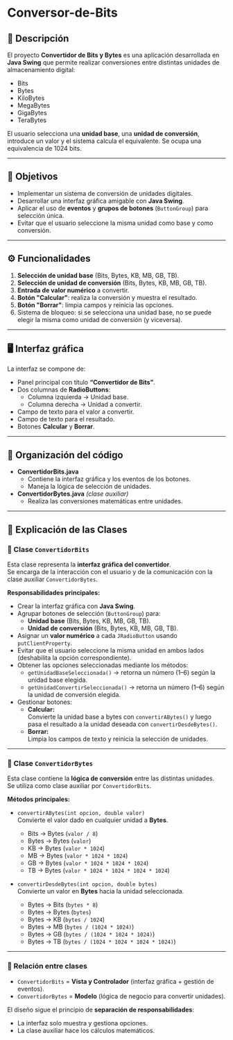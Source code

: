 # Conversor-de-Bits

## 📝 Descripción
El proyecto **Convertidor de Bits y Bytes** es una aplicación desarrollada en **Java Swing** que permite realizar conversiones entre distintas unidades de almacenamiento digital:  
- Bits  
- Bytes  
- KiloBytes  
- MegaBytes  
- GigaBytes  
- TeraBytes  

El usuario selecciona una **unidad base**, una **unidad de conversión**, introduce un valor y el sistema calcula el equivalente.
Se ocupa una equivalencia de 1024 bits.

---

## 🎯 Objetivos
- Implementar un sistema de conversión de unidades digitales.  
- Desarrollar una interfaz gráfica amigable con **Java Swing**.  
- Aplicar el uso de **eventos** y **grupos de botones** (`ButtonGroup`) para selección única.  
- Evitar que el usuario seleccione la misma unidad como base y como conversión.  

---

## ⚙️ Funcionalidades
1. **Selección de unidad base** (Bits, Bytes, KB, MB, GB, TB).  
2. **Selección de unidad de conversión** (Bits, Bytes, KB, MB, GB, TB).  
3. **Entrada de valor numérico** a convertir.  
4. **Botón "Calcular"**: realiza la conversión y muestra el resultado.  
5. **Botón "Borrar"**: limpia campos y reinicia las opciones.  
6. Sistema de bloqueo: si se selecciona una unidad base, no se puede elegir la misma como unidad de conversión (y viceversa).  

---

## 🖥️ Interfaz gráfica
La interfaz se compone de:  
- Panel principal con título **“Convertidor de Bits”**.  
- Dos columnas de **RadioButtons**:  
  - Columna izquierda → Unidad base.  
  - Columna derecha → Unidad a convertir.  
- Campo de texto para el valor a convertir.  
- Campo de texto para el resultado.  
- Botones **Calcular** y **Borrar**.  

---

## 📂 Organización del código
- **ConvertidorBits.java**  
  - Contiene la interfaz gráfica y los eventos de los botones.  
  - Maneja la lógica de selección de unidades.  
- **ConvertidorBytes.java** *(clase auxiliar)*  
  - Realiza las conversiones matemáticas entre unidades.  

---
 
## 📌 Explicación de las Clases

### 🔹 Clase `ConvertidorBits`
Esta clase representa la **interfaz gráfica del convertidor**.  
Se encarga de la interacción con el usuario y de la comunicación con la clase auxiliar `ConvertidorBytes`.  

**Responsabilidades principales:**
- Crear la interfaz gráfica con **Java Swing**.  
- Agrupar botones de selección (`ButtonGroup`) para:
  - **Unidad base** (Bits, Bytes, KB, MB, GB, TB).  
  - **Unidad de conversión** (Bits, Bytes, KB, MB, GB, TB).  
- Asignar un **valor numérico** a cada `JRadioButton` usando `putClientProperty`.  
- Evitar que el usuario seleccione la misma unidad en ambos lados (deshabilita la opción correspondiente).  
- Obtener las opciones seleccionadas mediante los métodos:  
  - `getUnidadBaseSeleccionada()` → retorna un número (1–6) según la unidad base elegida.  
  - `getUnidadConvertirSeleccionada()` → retorna un número (1–6) según la unidad de conversión elegida.  
- Gestionar botones:
  - **Calcular:**  
    Convierte la unidad base a bytes con `convertirABytes()` y luego pasa el resultado a la unidad deseada con `convertirDesdeBytes()`.  
  - **Borrar:**  
    Limpia los campos de texto y reinicia la selección de unidades.  

---

### 🔹 Clase `ConvertidorBytes`
Esta clase contiene la **lógica de conversión** entre las distintas unidades.  
Se utiliza como clase auxiliar por `ConvertidorBits`.  

**Métodos principales:**
- `convertirABytes(int opcion, double valor)`  
  Convierte el valor dado en cualquier unidad a **Bytes**.  
  - Bits → Bytes (`valor / 8`)  
  - Bytes → Bytes (`valor`)  
  - KB → Bytes (`valor * 1024`)  
  - MB → Bytes (`valor * 1024 * 1024`)  
  - GB → Bytes (`valor * 1024 * 1024 * 1024`)  
  - TB → Bytes (`valor * 1024 * 1024 * 1024 * 1024`)  

- `convertirDesdeBytes(int opcion, double bytes)`  
  Convierte un valor en **Bytes** hacia la unidad seleccionada.  
  - Bytes → Bits (`bytes * 8`)  
  - Bytes → Bytes (`bytes`)  
  - Bytes → KB (`bytes / 1024`)  
  - Bytes → MB (`bytes / (1024 * 1024)`)  
  - Bytes → GB (`bytes / (1024 * 1024 * 1024)`)  
  - Bytes → TB (`bytes / (1024 * 1024 * 1024 * 1024)`)  

---

### 🧩 Relación entre clases
- `ConvertidorBits` = **Vista y Controlador** (interfaz gráfica + gestión de eventos).  
- `ConvertidorBytes` = **Modelo** (lógica de negocio para convertir unidades).  

El diseño sigue el principio de **separación de responsabilidades**:  
- La interfaz solo muestra y gestiona opciones.  
- La clase auxiliar hace los cálculos matemáticos.  

